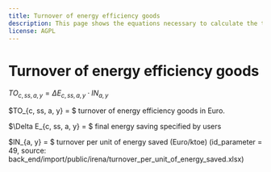 ```yaml
---
title: Turnover of energy efficiency goods
description: This page shows the equations necessary to calculate the turnover of energy efficiency goods.
license: AGPL
---
```


<!--
© 2023 Fraunhofer-Gesellschaft e.V., München

SPDX-License-Identifier: AGPL-3.0-or-later
-->

Turnover of energy efficiency goods
=


$TO_{c, ss, a, y} = \Delta E_{c, ss, a, y} \cdot IN_{a, y}$

$TO_{c, ss, a, y} = $ turnover of energy efficiency goods in Euro.

$\Delta E_{c, ss, a, y} = $ final energy saving specified by users

$IN_{a, y} = $ turnover per unit of energy saved (Euro/ktoe) (id_parameter = 49, source: back_end/import/public/irena/turnover_per_unit_of_energy_saved.xlsx)